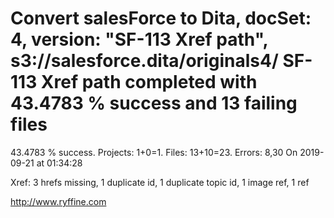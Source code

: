 # Convert salesForce to Dita, docSet: 4, version: "SF-113 Xref path", s3://salesforce.dita/originals4/ SF-113 Xref path completed with 43.4783 % success and 13 failing files

43.4783 % success. Projects: 1+0=1.  Files: 13+10=23. Errors: 8,30  On 2019-09-21 at 01:34:28

Xref: 3 hrefs missing, 1 duplicate id, 1 duplicate topic id, 1 image ref, 1 ref



http://www.ryffine.com
